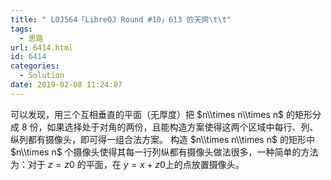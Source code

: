 ```yaml
---
title: " LOJ564「LibreOJ Round #10」613 的天网\t\t"
tags:
  - 思路
url: 6414.html
id: 6414
categories:
  - Solution
date: 2019-02-08 11:24:07
---
```


可以发现，用三个互相垂直的平面（无厚度）把 $n\\times n\\times n$ 的矩形分成 $8$ 份，如果选择处于对角的两份，且能构造方案使得这两个区域中每行、列、纵列都有摄像头，即可得一组合法方案。 构造 $n\\times n\\times n$ 的矩形中 $n\\times n$ 个摄像头使得其每一行列纵都有摄像头做法很多，一种简单的方法为：对于 $z=z0$ 的平面，在 $y=x+z0​$ 上的点放置摄像头。